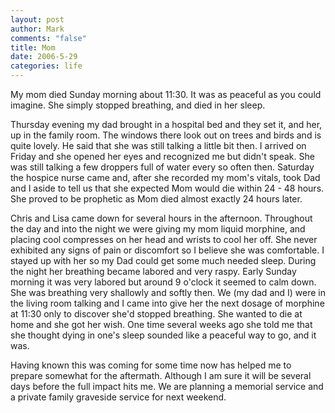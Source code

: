 ```yaml
--- 
layout: post
author: Mark
comments: "false"
title: Mom
date: 2006-5-29
categories: life
---
```

My mom died Sunday morning about 11:30. It was as peaceful as you could imagine. She simply stopped breathing, and died in her sleep.

Thursday evening my dad brought in a hospital bed and they set it, and her, up in the family room. The windows there look out on trees and birds and is quite lovely. He said that she was still talking a little bit then. I arrived on Friday and she opened her eyes and recognized me but didn't speak. She was still talking a few droppers full of water every so often then. Saturday the hospice nurse came and, after she recorded my mom's vitals, took Dad and I aside to tell us that she expected Mom would die within 24 - 48 hours. She proved to be prophetic as Mom died almost exactly 24 hours later.

Chris and Lisa came down for several hours in the afternoon. Throughout the day and into the night we were giving my mom liquid morphine, and placing cool compresses on her head and wrists to cool her off. She never exhibited any signs of pain or discomfort so I believe she was comfortable. I stayed up with her so my Dad could get some much needed sleep. During the night her breathing became labored and very raspy. Early Sunday morning it was very labored but around 9 o'clock it seemed to calm down. She was breathing very shallowly and softly then. We (my dad and I) were in the living room talking and I came into give her the next dosage of morphine at 11:30 only to discover she'd stopped breathing. She wanted to die at home and she got her wish. One time several weeks ago she told me that she thought dying in one's sleep sounded like a peaceful way to go, and it was.

Having known this was coming for some time now has helped me to prepare somewhat for the aftermath. Although I am sure it will be several days before the full impact hits me. We are planning a memorial service and a private family graveside service for next weekend.
